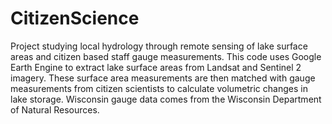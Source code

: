 # CitizenScience

Project studying local hydrology through remote sensing of lake surface areas and citizen based staff gauge measurements.  This code uses Google Earth Engine to  extract lake surface areas from Landsat and Sentinel 2 imagery.  These surface area measurements are then matched with gauge measurements from citizen scientists to calculate volumetric changes in lake storage.  Wisconsin gauge data comes from the Wisconsin Department of Natural Resources.
